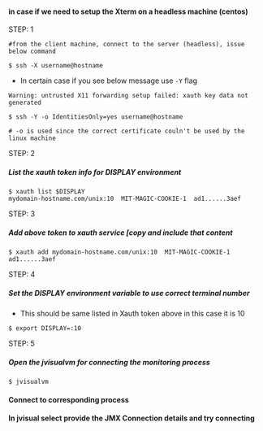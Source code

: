 #### in case if we need to setup the Xterm on a headless machine (centos)

STEP: 1
```
#from the client machine, connect to the server (headless), issue below command

$ ssh -X username@hostname
```

  - In certain case if you see below message use `-Y` flag
```
Warning: untrusted X11 forwarding setup failed: xauth key data not generated

```

```
$ ssh -Y -o IdentitiesOnly=yes username@hostname

# -o is used since the correct certificate couln't be used by the linux machine
```

STEP: 2
##### List the xauth token info for DISPLAY environment
```
$ xauth list $DISPLAY
mydomain-hostname.com/unix:10  MIT-MAGIC-COOKIE-1  ad1......3aef
```

STEP: 3
##### Add above token to xauth service [copy and include that content 
```
$ xauth add mydomain-hostname.com/unix:10  MIT-MAGIC-COOKIE-1  ad1......3aef
```

STEP: 4
##### Set the DISPLAY environment variable to use correct terminal number
   - This should be same listed in Xauth token above in this case it is 10
```   
$ export DISPLAY=:10
```

STEP: 5
##### Open the jvisualvm for connecting the monitoring process
```
$ jvisualvm
```

#### Connect to corresponding process
#### In jvisual select provide the JMX Connection details and try connecting 

